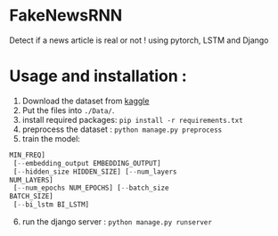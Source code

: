 # FakeNewsRNN

Detect if a news article is real or not ! using pytorch, LSTM and Django  

# Usage and installation : 

1. Download the dataset from [kaggle](https://www.kaggle.com/c/fake-news/)
2. Put the files into `./Data/`.
3. install required packages: `pip install -r requirements.txt`
4. preprocess the dataset : `python manage.py preprocess`
5. train the model: 
```python manage.py train [-h] [--min_freq
MIN_FREQ]
 [--embedding_output EMBEDDING_OUTPUT]
 [--hidden_size HIDDEN_SIZE] [--num_layers
NUM_LAYERS]
 [--num_epochs NUM_EPOCHS] [--batch_size
BATCH_SIZE]
 [--bi_lstm BI_LSTM] 
 ```
 6. run the django server : `python manage.py runserver`



